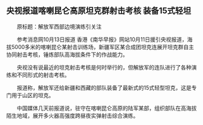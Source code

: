 ## 央视报道喀喇昆仑高原坦克群射击考核 装备15式轻坦
　　原标题：解放军西部边境演练引关注

　　参考消息网10月13日报道 香港《南华早报》网站10月11日援引央视报道，海拔5000多米的喀喇昆仑某射击训练场，新疆军区某合成团坦克连展开坦克群自主协同射击考核，锤炼部队高海拔条件下的作战能力。

　　央视没有说最近的坦克射击考核是何时举行的，但解放军的连队进行了各种演练和不同形式的射击考核。

　　报道称，解放军还给新疆和西藏的部队装备了最新式的15式轻型坦克，这是专门用于山区的坦克。

　　中国媒体几天前报道说，驻守在喀喇昆仑高原的陆军某部，组织部队在高海拔陌生地域，展开多火器高强度跨昼夜实弹射击综合演练。

